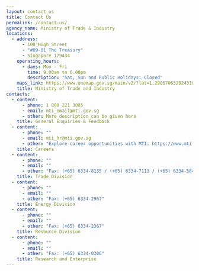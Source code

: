 ```yaml
---
layout: contact_us
title: Contact Us
permalink: /contact-us/
agency_name: Ministry of Trade & Industry
locations:
  - address:
      - 100 High Street
      - "#09-01 The Treasury"
      - Singapore 179434
    operating_hours:
      - days: Mon - Fri
        time: 9.00am to 6.00pm
        description: "Sat, Sun and Public Holidays: Closed"
    maps_link: https://www.onemap.gov.sg/main/v2/?lat=1.29067063202431&lng=103.849819680672
    title: Ministry of Trade and Industry
contacts:
  - content:
      - phone: 1 800 221 3005
      - email: mti_email@mti.gov.sg
      - other: More description can be given here
    title: General Enquiries & Feedback
  - content:
      - phone: ""
      - email: mti_hr@mti.gov.sg
      - other: "Explore career opportunities with MTI: https://www.mti.gov.sg/Careers"
    title: Careers
  - content:
      - phone: ""
      - email: ""
      - other: "Fax: (+65) 6334-8135 / (+65) 6334-7113 / (+65) 6334-5848"
    title: Trade Division
  - content:
      - phone: ""
      - email: ""
      - other: "Fax: (+65) 6334-2967"
    title: Energy Division
  - content:
      - phone: ""
      - email: ""
      - other: "Fax: (+65) 6334-2367"
    title: Resource Division
  - content:
      - phone: ""
      - email: ""
      - other: "Fax: (+65) 6334-0306"
    title: Research and Enterprise
---
```

